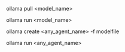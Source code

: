 ollama pull <model_name>

ollama run <model_name>

ollama create <any_agent_name> -f modelfile

ollama run <any_agent_name>
